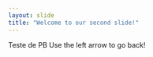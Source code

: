 ```yaml
---
layout: slide
title: "Welcome to our second slide!"
---
```

Teste de PB
Use the left arrow to go back!
